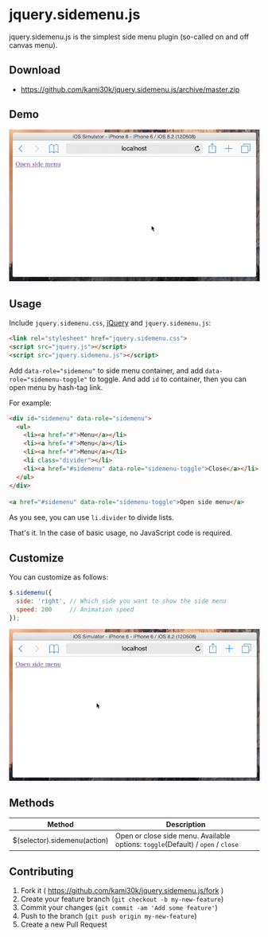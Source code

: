 # jquery.sidemenu.js

jquery.sidemenu.js is the simplest side menu plugin (so-called on and off canvas menu).

## Download

- https://github.com/kami30k/jquery.sidemenu.js/archive/master.zip

## Demo

![](doc/1.gif)

## Usage

Include `jquery.sidemenu.css`, [jQuery](https://jquery.com/) and `jquery.sidemenu.js`:

```html
<link rel="stylesheet" href="jquery.sidemenu.css">
<script src="jquery.js"></script>
<script src="jquery.sidemenu.js"></script>
```

Add `data-role="sidemenu"` to side menu container, and add `data-role="sidemenu-toggle"` to toggle.
And add `id` to container, then you can open menu by hash-tag link.

For example:

```html
<div id="sidemenu" data-role="sidemenu">
  <ul>
    <li><a href="#">Menu</a></li>
    <li><a href="#">Menu</a></li>
    <li><a href="#">Menu</a></li>
    <li class="divider"></li>
    <li><a href="#sidemenu" data-role="sidemenu-toggle">Close</a></li>
  </ul>
</div>

<a href="#sidemenu" data-role="sidemenu-toggle">Open side menu</a>
```

As you see, you can use `li.divider` to divide lists.

That's it.
In the case of basic usage, no JavaScript code is required.

## Customize

You can customize as follows:

```js
$.sidemenu({
  side: 'right', // Which side you want to show the side menu
  speed: 200     // Animation speed
});
```

![](doc/2.gif)

## Methods

| Method | Description |
| --- | --- |
| $(selector).sidemenu(action) | Open or close side menu. Available options: `toggle`(Default) / `open` / `close` |

## Contributing

1. Fork it ( https://github.com/kami30k/jquery.sidemenu.js/fork )
2. Create your feature branch (`git checkout -b my-new-feature`)
3. Commit your changes (`git commit -am 'Add some feature'`)
4. Push to the branch (`git push origin my-new-feature`)
5. Create a new Pull Request
